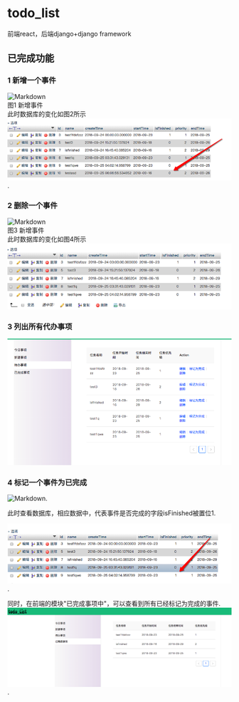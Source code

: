 # todo_list
前端react，后端django+django framework
## 已完成功能
### 1 新增一个事件
![Markdown](./screen/addTask.gif)  
图1 新增事件  
此时数据库的变化如图2所示  
![Markdown](./screen/addTask.png). 
### 2 删除一个事件
![Markdown](./screen/deleteTask.gif)  
图3 新增事件  
此时数据库的变化如图4所示  
![Markdown](./screen/deleteTask.png)
### 3 列出所有代办事项
![Markdown](./screen/todoTask.png)
### 4 标记一个事件为已完成
![Markdown](./screen/doneTask.gif). 

此时查看数据库，相应数据中，代表事件是否完成的字段isFinished被置位1. 

![Markdown](./screen/doneTask.png). 

同时，在前端的模块"已完成事项中"，可以查看到所有已经标记为完成的事件.   
![Markdown](./screen/allDoneTask.png). 

 